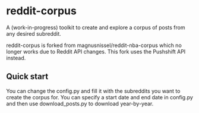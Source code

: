 # reddit-corpus
A (work-in-progress) toolkit to create and explore a corpus of posts from any desired subreddit.

reddit-corpus is forked from magnusnissel/reddit-nba-corpus which no longer works due to Reddit API changes. This fork uses the Pushshift API instead. 

## Quick start ##

You can change the config.py and fill it with the subreddits you want to create the corpus for. You can specify a start date and end date in config.py and then use download_posts.py to download year-by-year.
